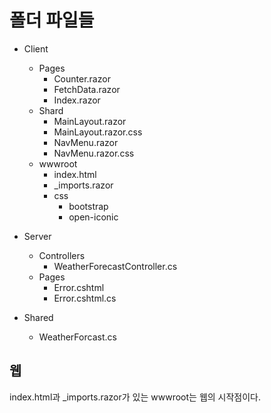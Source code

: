 # 폴더 파일들 

- Client 
  - Pages 
    - Counter.razor 
    - FetchData.razor 
    - Index.razor 
  - Shard 
    - MainLayout.razor 
    - MainLayout.razor.css 
    - NavMenu.razor 
    - NavMenu.razor.css  
  - wwwroot 
    - index.html 
    - _imports.razor 
    - css
      - bootstrap 
      - open-iconic 
- Server 
  - Controllers 
    - WeatherForecastController.cs     
  - Pages
    - Error.cshtml 
    - Error.cshtml.cs 

- Shared
  - WeatherForcast.cs 


## 웹 

index.html과 _imports.razor가 있는 wwwroot는 웹의 시작점이다. 

